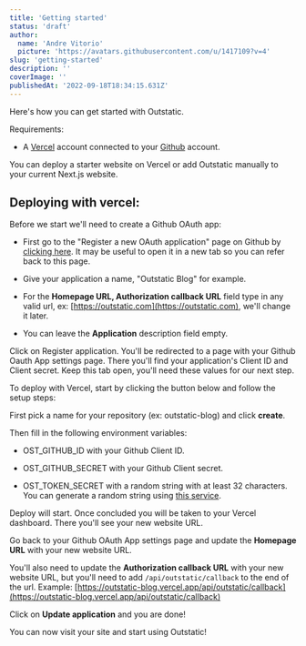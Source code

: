 ```yaml
---
title: 'Getting started'
status: 'draft'
author:
  name: 'Andre Vitorio'
  picture: 'https://avatars.githubusercontent.com/u/1417109?v=4'
slug: 'getting-started'
description: ''
coverImage: ''
publishedAt: '2022-09-18T18:34:15.631Z'
---
```


Here's how you can get started with Outstatic.

Requirements:

- A [Vercel](https://vercel.com) account connected to your [Github](https://github.com) account.

You can deploy a starter website on Vercel or add Outstatic manually to your current Next.js website.

## Deploying with vercel:

Before we start we'll need to create a Github OAuth app:

- First go to the "Register a new OAuth application" page on Github by [clicking here](https://github.com/settings/applications/new). It may be useful to open it in a new tab so you can refer back to this page.

- Give your application a name, "Outstatic Blog" for example.

- For the **Homepage URL, Authorization callback URL** field type in any valid url, ex: [https://outstatic.com](https://outstatic.com), we'll change it later.

- You can leave the **Application** description field empty.

Click on Register application. You'll be redirected to a page with your Github Oauth App settings page. There you'll find your application's Client ID and Client secret. Keep this tab open, you'll need these values for our next step.

To deploy with Vercel, start by clicking the button below and follow the setup steps:

First pick a name for your repository (ex: outstatic-blog) and click **create**.

Then fill in the following environment variables:

- OST_GITHUB_ID with your Github Client ID.

- OST_GITHUB_SECRET with your Github Client secret.

- OST_TOKEN_SECRET with a random string with at least 32 characters. You can generate a random string using [this service](https://onlinehashtools.com/generate-random-sha256-hash?&count=1).

Deploy will start. Once concluded you will be taken to your Vercel dashboard. There you'll see your new website URL.

Go back to your Github OAuth App settings page and update the **Homepage URL** with your new website URL.

You'll also need to update the **Authorization callback URL** with your new website URL, but you'll need to add `/api/outstatic/callback` to the end of the url. Example: [https://outstatic-blog.vercel.app/api/outstatic/callback](https://outstatic-blog.vercel.app/api/outstatic/callback)

Click on **Update application** and you are done!

You can now visit your site and start using Outstatic!
